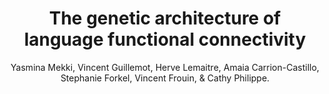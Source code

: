 ---
author: Yasmina Mekki, Vincent Guillemot, Herve Lemaitre, Amaia Carrion-Castillo, Stephanie Forkel, Vincent Frouin, & Cathy Philippe.
title: The genetic architecture of language functional connectivity
journal: NeuroImage
year: 2022
type: article
doi: 10.1016/j.neuroimage.2021.118795
volume: 249
---